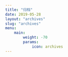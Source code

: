 ```yaml
---
title: "归档"
date: 2019-05-28
layout: "archives"
slug: "archives"
menu:
    main:
        weight: -70
        params: 
            icon: archives
---
```

